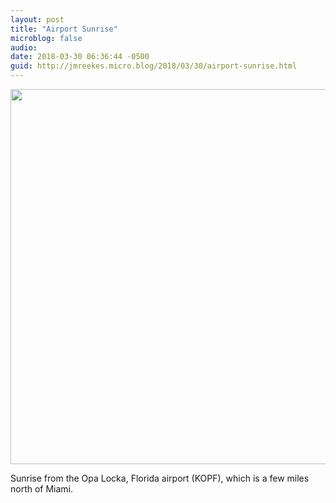 ```yaml
---
layout: post
title: "Airport Sunrise"
microblog: false
audio: 
date: 2018-03-30 06:36:44 -0500
guid: http://jmreekes.micro.blog/2018/03/30/airport-sunrise.html
---
```


<a href="http://www.jmreekes.com/uploads/2018/fe38ef278b.jpg"><img src="http://www.jmreekes.com/uploads/2018/fe38ef278b.jpg" width="600" height="449" style="height: auto;" class="sunlit_image" /></a>

Sunrise from the Opa Locka, Florida airport (KOPF), which is a few miles north of Miami.
